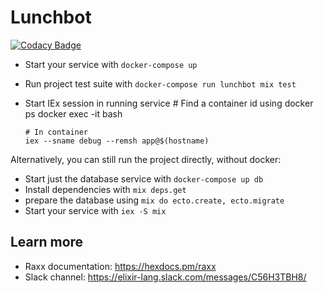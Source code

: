 # Lunchbot

[![Codacy Badge](https://api.codacy.com/project/badge/Grade/1a2f8562833340baa9153b29aedde216)](https://app.codacy.com/app/nenros/lunchbot?utm_source=github.com&utm_medium=referral&utm_content=nenros/lunchbot&utm_campaign=Badge_Grade_Settings)

- Start your service with `docker-compose up`
- Run project test suite with `docker-compose run lunchbot mix test`
- Start IEx session in running service
      # Find a container id using docker ps
      docker exec -it <container-id> bash

      # In container
      iex --sname debug --remsh app@$(hostname)

Alternatively, you can still run the project directly, without docker:

- Start just the database service with `docker-compose up db`
- Install dependencies with `mix deps.get`
- prepare the database using `mix do ecto.create, ecto.migrate`
- Start your service with `iex -S mix`

## Learn more

- Raxx documentation: https://hexdocs.pm/raxx
- Slack channel: https://elixir-lang.slack.com/messages/C56H3TBH8/
